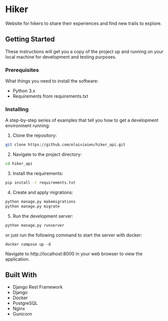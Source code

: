 # Hiker

Website for hikers to share their experiences and find new trails to explore.

## Getting Started

These instructions will get you a copy of the project up and running on your local machine for development and testing purposes.

### Prerequisites

What things you need to install the software:

- Python 3.x
- Requirements from requirements.txt


### Installing

A step-by-step series of examples that tell you how to get a development environment running:

1. Clone the repository:
```bash
git clone https://github.com/elaiviaien/hiker_api.git
```

2. Navigate to the project directory:
```bash
cd hiker_api
```

3. Install the requirements:
```bash
pip install -r requirements.txt
```

4. Create and apply migrations:
```bash
python manage.py makemigrations
python manage.py migrate
```

5. Run the development server:
```bash
python manage.py runserver
```
or just run the following command to start the server with docker:
```
docker compose up -d
```

Navigate to http://localhost:8000 in your web browser to view the application.

## Built With

- Django Rest Framework
- Django
- Docker
- PostgreSQL
- Nginx
- Gunicorn